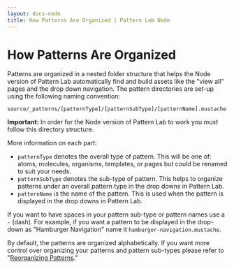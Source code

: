 ```yaml
---
layout: docs-node
title: How Patterns Are Organized | Pattern Lab Node
---
```


# How Patterns Are Organized    
Patterns are organized in a nested folder structure that helps the Node version of Pattern Lab automatically find and build assets like the "view all" pages and the drop down navigation. The pattern directories are set-up using the following naming convention: 

    source/_patterns/[patternType]/[patternSubType]/[patternName].mustache

**Important:** In order for the Node version of Pattern Lab to work you *must* follow this directory structure. 

More information on each part:

* `patternType` denotes the overall type of pattern. This will be one of: atoms, molecules, organisms, templates, or pages but could be renamed to suit your needs.
* `patternSubType` denotes the sub-type of pattern. This helps to organize patterns under an overall pattern type in the drop downs in Pattern Lab.
* `patternName` is the name of the pattern. This is used when the pattern is displayed in the drop downs in Pattern Lab.

If you want to have spaces in your pattern sub-type or pattern names use a `-` (dash). For example, if you want a pattern to be displayed in the drop-down as "Hamburger Navigation" name it `hamburger-navigation.mustache`.

By default, the patterns are organized alphabetically. If you want more control over organizing your patterns and pattern sub-types please refer to "[Reorganizing Patterns](/docs/node/pattern-reorganizing.html)."